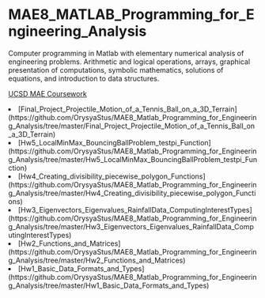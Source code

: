 # MAE8_MATLAB_Programming_for_Engineering_Analysis
Computer programming in Matlab with elementary numerical analysis of engineering problems. Arithmetic and logical operations, arrays, graphical presentation of computations, symbolic mathematics, solutions of equations, and introduction to data structures.

[UCSD MAE Coursework](https://www.ucsd.edu/catalog/courses/MAE.html)
<li> [Final_Project_Projectile_Motion_of_a_Tennis_Ball_on_a_3D_Terrain](https://github.com/OrysyaStus/MAE8_Matlab_Programming_for_Engineering_Analysis/tree/master/Final_Project_Projectile_Motion_of_a_Tennis_Ball_on_a_3D_Terrain) </li>
<li> [Hw5_LocalMinMax_BouncingBallProblem_testpi_Function](https://github.com/OrysyaStus/MAE8_Matlab_Programming_for_Engineering_Analysis/tree/master/Hw5_LocalMinMax_BouncingBallProblem_testpi_Function) </li> 
<li> [Hw4_Creating_divisibility_piecewise_polygon_Functions](https://github.com/OrysyaStus/MAE8_Matlab_Programming_for_Engineering_Analysis/tree/master/Hw4_Creating_divisibility_piecewise_polygon_Functions) </li>
<li> [Hw3_Eigenvectors_Eigenvalues_RainfallData_ComputingInterestTypes](https://github.com/OrysyaStus/MAE8_Matlab_Programming_for_Engineering_Analysis/tree/master/Hw3_Eigenvectors_Eigenvalues_RainfallData_ComputingInterestTypes) </li>
<li> [Hw2_Functions_and_Matrices](https://github.com/OrysyaStus/MAE8_Matlab_Programming_for_Engineering_Analysis/tree/master/Hw2_Functions_and_Matrices) </li>
<li> [Hw1_Basic_Data_Formats_and_Types](https://github.com/OrysyaStus/MAE8_Matlab_Programming_for_Engineering_Analysis/tree/master/Hw1_Basic_Data_Formats_and_Types) </li>
